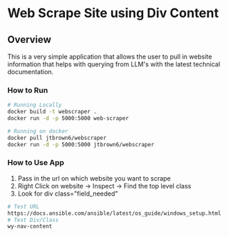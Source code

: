 # Web Scrape Site using Div Content
 
## Overview
This is a very simple application that allows the user to pull in website information that helps with querying from LLM's with the latest technical documentation. 

### How to Run

```bash
# Running Locally
docker build -t webscraper .
docker run -d -p 5000:5000 web-scraper

# Running on docker
docker pull jtbrown6/webscraper
docker run -d -p 5000:5000 jtbrown6/webscraper
```

### How to Use App
1. Pass in the url on which website you want to scrape
2. Right Click on website -> Inspect -> Find the top level class
3. Look for div class="field_needed"

```bash
# Test URL
https://docs.ansible.com/ansible/latest/os_guide/windows_setup.html
# Test Div/Class
wy-nav-content
```
